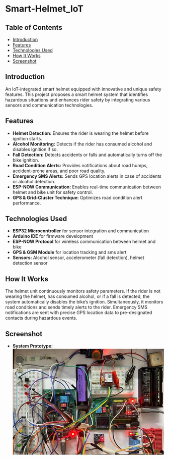 # Smart-Helmet_IoT

## Table of Contents
- [Introduction](#introduction)
- [Features](#features)
- [Technologies Used](#technologies-used)
- [How It Works](#how-it-works)
- [Screenshot](#screenshot)

## Introduction
An IoT-integrated smart helmet equipped with innovative and unique safety features. This project proposes a smart helmet system that identifies hazardous situations and enhances rider safety by integrating various sensors and communication technologies.

## Features
- **Helmet Detection:** Ensures the rider is wearing the helmet before ignition starts.
- **Alcohol Monitoring:** Detects if the rider has consumed alcohol and disables ignition if so.
- **Fall Detection:** Detects accidents or falls and automatically turns off the bike ignition.
- **Road Condition Alerts:** Provides notifications about road humps, accident-prone areas, and poor road quality.
- **Emergency SMS Alerts:** Sends GPS location alerts in case of accidents or alcohol detection.
- **ESP-NOW Communication:** Enables real-time communication between helmet and bike unit for safety control.
- **GPS & Grid-Cluster Technique:** Optimizes road condition alert performance.

## Technologies Used
- **ESP32 Microcontroller** for sensor integration and communication
- **Arduino IDE** for firmware development
- **ESP-NOW Protocol** for wireless communication between helmet and bike
- **GPS & GSM Module** for location tracking and sms alert
- **Sensors:** Alcohol sensor, accelerometer (fall detection), helmet detection sensor

## How It Works
The helmet unit continuously monitors safety parameters. If the rider is not wearing the helmet, has consumed alcohol, or if a fall is detected, the system automatically disables the bike’s ignition. Simultaneously, it monitors road conditions and sends timely alerts to the rider. Emergency SMS notifications are sent with precise GPS location data to pre-designated contacts during hazardous events.

## Screenshot
- **System Prototype:**  
 ![Screenshot](prototype.JPG)
